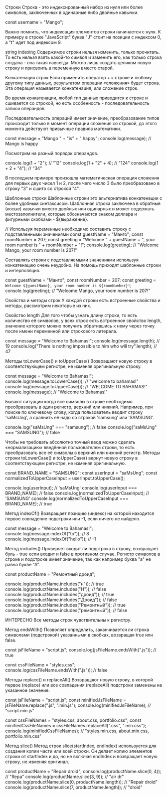 Строки
Строка - это индексированный набор из нуля или более символов, заключенных в одинарные либо двойные кавычки.

const username = "Mango";

Важно помнить, что индексация элементов строки начинается с нуля. К примеру в строке "JavaScript" буква "J" стоит на позиции с индексом 0, а "t" идет под индексом 9.

string indexing
Содержимое строки нельзя изменить, только прочитать. То есть нельзя взять какой-то символ и заменить его, как только строка создана - она такая навсегда. Можно лишь создать целиком новую строку и присвоить в переменную вместо старой.

Конкатенация строк
Если применить оператор + к строке и любому другому типу данных, результатом операции «сложения» будет строка. Эта операция называется конкатенация, или сложение строк.

Во время конкатенации, любой тип данных приводится к строке и сшивается со строкой, но есть особенность - последовательность записи операндов.

Последовательность операций имеет значение, преобразование типов происходит только в момент операции сложения со строкой, до этого момента действуют привычные правила математики.

const message = "Mango " + "is" + " happy";
console.log(message); // Mango is happy

Посмотрим на разный порядок операндов.

console.log(1 + "2"); // "12"
console.log(1 + "2" + 4); // "124"
console.log(1 + 2 + "4"); // "34"

В последнем примере произошла математическая операция сложения для первых двух чисел 1 и 2, после чего число 3 было преобразовано в строку "3" и сшито со строкой "4".

Шаблонные строки
Шаблонные строки это альтернатива конкатенации с более удобным синтаксисом. Шаблонная строка заключена в обратные (косые) кавычки вместо двойных или одинарных и может содержать местозаполнители, которые обозначаются знаком доллара и фигурными скобками - ${выражение}.

// Используя переменные необходимо составить строку с подставленными значениями
const guestName = "Манго";
const roomNumber = 207;
const greeting =
  "Welcome " + guestName + ", your room number is " + roomNumber + "!";
console.log(greeting); // "Welcome Mango, your room number is 207!"

Составлять строки с подставляемыми значениями используя конкатенацию очень неудобно. На помощь приходят шаблонные строки и интерполяция.

const guestName = "Манго";
const roomNumber = 207;
const greeting = `Welcome ${guestName}, your room number is ${roomNumber}!`;
console.log(greeting); // "Welcome Mango, your room number is 207!"

Свойства и методы строк
У каждой строки есть встроенные свойства и методы, рассмотрим некоторые из них.

Свойство length
Для того чтобы узнать длину строки, то есть количество её символов, у всех строк есть встроенное свойство length, значение которого можно получить обратившись к нему через точку после имени переменной или строкового литерала.

const message = "Welcome to Bahamas!";
console.log(message.length); // 19
console.log("There is nothing impossible to him who will try".length); // 47

Методы toLowerCase() и toUpperCase()
Возвращают новую строку в соответствующем регистре, не изменяя оригинальную строку.

const message = "Welcome to Bahamas!";
console.log(message.toLowerCase()); // "welcome to bahamas!"
console.log(message.toUpperCase()); // "WELCOME TO BAHAMAS!"
console.log(message); // "Welcome to Bahamas!"

Бывают ситуации когда все символы в строке необходимо преобразовать в один регистр, верхний или нижний. Например, при поиске по ключевому слову, когда пользователь вводит строку 'saMsUng', а сравнить её надо со строкой 'samsung' или 'SAMSUNG'.

console.log("saMsUng" === "samsung"); // false
console.log("saMsUng" === "SAMSUNG"); // false

Чтобы не требовать абсолютно точный ввод можно сделать «нормализацию» введённой пользователем строки, то есть преобразовать все её символы в верхний или нижний регистр. Методы строки toLowerCase() и toUpperCase() вернут новую строку в соответствующем регистре, не изменяя оригинальную.

const BRAND_NAME = "SAMSUNG";
const userInput = "saMsUng";
const normalizedToUpperCaseInput = userInput.toUpperCase();

console.log(userInput); // 'saMsUng'
console.log(userInput === BRAND_NAME); // false
console.log(normalizedToUpperCaseInput); // 'SAMSUNG'
console.log(normalizedToUpperCaseInput === BRAND_NAME); // true

Метод indexOf()
Возвращает позицию (индекс) на которой находится первое совпадение подстроки или -1, если ничего не найдено.

const message = "Welcome to Bahamas!";
console.log(message.indexOf("to")); // 8
console.log(message.indexOf("hello")); // -1

Метод includes()
Проверяет входит ли подстрока в строку, возвращает буль - true если входит и false в противном случае. Регистр символов в строке и подстроке имеет значение, так как например буква "a" не равна букве "А".

const productName = "Ремонтный дроид";

console.log(productName.includes("н")); // true
console.log(productName.includes("Н")); // false
console.log(productName.includes("дроид")); // true
console.log(productName.includes("Дроид")); // false
console.log(productName.includes("Ремонтный")); // true
console.log(productName.includes("ремонтный")); // false

ИНТЕРЕСНО
Все методы строк чувствительны к регистру.

Метод endsWith()
Позволяет определить, заканчивается ли строка символами (подстрокой) указанными в скобках, возвращая true или false.

const jsFileName = "script.js";
console.log(jsFileName.endsWith(".js")); // true

const cssFileName = "styles.css";
console.log(cssFileName.endsWith(".js")); // false

Методы replace() и replaceAll()
Возвращают новую строку, в которой первое (replace) или все совпадения (replaceAll) подстроки заменены на указанное значение.

const jsFileName = "script.js";
const minifiedJsFileName = jsFileName.replace(".js", ".min.js");
console.log(minifiedJsFileName); // "script.min.js"

const cssFileNames = "styles.css, about.css, portfolio.css";
const minifiedCssFileNames = cssFileNames.replaceAll(".css", ".min.css");
console.log(minifiedCssFileNames); // "styles.min.css, about.min.css, portfolio.min.css"

Метод slice()
Метод строк slice(startIndex, endIndex) используется для создания копии части или всей строки. Он делает копию элементов строки от startIndex и до, но не включая endIndex и возвращает новую строку, не изменяя оригинал.

const productName = "Repair droid";
console.log(productName.slice(0, 4)); // "Repa"
console.log(productName.slice(3, 9)); // "air dr"
console.log(productName.slice(0, productName.length)); // "Repair droid"
console.log(productName.slice(7, productName.length)); // "droid"